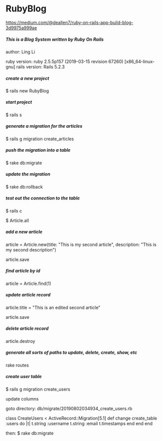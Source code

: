 # RubyBlog
https://medium.com/@deallen7/ruby-on-rails-app-build-blog-3d9975a999ae

##### This is a Blog System written by Ruby On Rails

author: Ling Li

ruby version: ruby 2.5.5p157 (2019-03-15 revision 67260) [x86_64-linux-gnu]
rails version: Rails 5.2.3

##### create a new project

$ rails new RubyBlog

##### start project

$ rails s

##### generate a migration for the articles

$ rails g migration create_articles

##### push the migration into a table

$ rake db:migrate


##### update the migration 
$ rake db:rollback

##### test out the connection to the table

$ rails c

$ Article.all

##### add a new article 

article = Article.new(title: "This is my second article", description: "This is my second description")

article.save

##### find article by id

article = Article.find(1)

##### update article record

article.title = "This is an edited second article"

article.save

##### delete article record

article.destroy

##### generate all sorts of paths to update, delete, create, show, etc

rake routes


##### create user table

$ rails g migration create_users

update columns

goto directory:
db/migrate/20190802034934_create_users.rb

class CreateUsers < ActiveRecord::Migration[5.1]
  def change
    create_table :users do |t|
     t.string :username
     t.string :email
     t.timestamps
    end
  end
end

then:
$ rake db:migrate